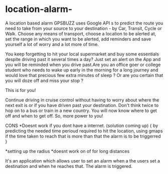 # location-alarm-
A location based alarm GPSBUZZ uses Google API s to predict the route you need to take from your source to your destination - by Car, Transit, Cycle or Walk. Choose any means of transport, choose a location to be alerted at, set the range in which you want to be alerted, add reminders and save yourself a lot of worry and a lot more of time.

You keep forgetting to hit your local supermarket and buy some essentials despite driving past it several times a day? Just set an alert on the App and you will be reminded when you drive past.Are you an office goer or college student who needs to wake up early in the morning for a long journey and would love that precious few extra minutes of sleep ? Or are you certain that you will doze off and miss your stop ?

This is for you!

Continue driving in cruise control without having to worry about where the next exit is or if you have driven past your destination. Don't think twice to hop on to a bus or train in a new country. You will now know where to get off and when to get off. So, more power to you!

CONS
*Doesnt work if you dont have a internet. (solution coming up)
{
  by predicting the needed time perioud required to hit the location, using gmaps if the time taken to reach that is more than that the       alarm is to be triggerred 
}

*setting up the radius
*doesnt work on of for long distances 

It's an application which allows user to set an alarm when a the users set a destination and when he reaches that. The alarm is triggered.
